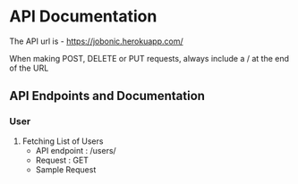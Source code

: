 # API  Documentation

The API url is - https://jobonic.herokuapp.com/

When making POST, DELETE or PUT requests, always include a / at the end of the URL

## API Endpoints and Documentation
### User
1. Fetching List of Users
    - API endpoint : /users/
    - Request : GET
    - Sample Request



